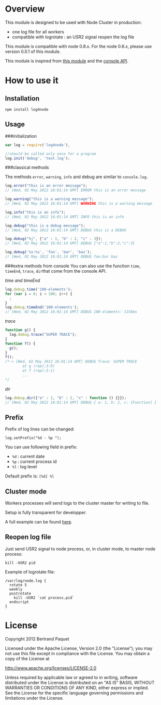 # Overview

This module is designed to be used with Node Cluster in production:
* one log file for all workers
* compatible with logrotate : an USR2 signal reopen the log file

This module is compatible with node 0.8.x. For the node 0.6.x, please use version 0.0.1 of this module.

This module is inspired from [this module](https://github.com/visionmedia/log.js) and the [console API](http://nodejs.org/api/stdio.html).

# How to use it

## Installation

    npm install log4node

## Usage

###initialization

```js
var log = require('log4node'),

//should be called only once for a program
log.init('debug', 'test.log');
```

###classical methods

The methods `error`, `warning`, `info` and debug are similar to `console.log`.

```js
log.error("this is an error message");
// [Wed, 02 May 2012 16:01:14 GMT] ERROR this is an error message

log.warning("this is a warning message");
// [Wed, 02 May 2012 16:01:14 GMT] WARNING this is a warning message

log.info("this is an info");
// [Wed, 02 May 2012 16:01:14 GMT] INFO this is an info

log.debug("this is a debug message");
// [Wed, 02 May 2012 16:01:14 GMT] DEBUG this is a DEBUG

log.debug("%j", {"a" : 1, "b" : 2, "c" : 3});
// [Wed, 02 May 2012 16:01:14 GMT] DEBUG {"a":1,"b":2,"c":3}

log.debug('%s:%s', 'foo', 'bar', 'baz');
// [Wed, 02 May 2012 16:01:14 GMT] DEBUG foo:bar baz
```

###extra methods from console
You can also use the function `time`, `timeEnd`, `trace`, `dir`that come from the console API.

*time and timeEnd*
```js
log.debug.time('100-elements');
for (var i = 0; i < 100; i++) {
  ;
}
log.debug.timeEnd('100-elements');
// [Wed, 02 May 2012 16:01:14 GMT] DEBUG 100-elements: 1156ms
```

*trace*
```js
function g() {
  log.debug.trace("SUPER TRACE");
}
function f() {
  g();
}
f();
/*-> [Wed, 02 May 2012 16:01:14 GMT] DEBUG Trace: SUPER TRACE
        at g (repl:3:9)
        at f (repl:5:1)
        ...
*/
```

*dir*
```js
log.debug.dir({"a" : 1, "b" : 2, "c" : function () {}});
// [Wed, 02 May 2012 16:01:14 GMT] DEBUG { a: 1, b: 2, c: [Function] }
```
## Prefix

Prefix of log lines can be changed:

    log.setPrefix("%d - %p ");

You can use following field in prefix:
* `%d` : current date
* `%p` : current process id
* `%l` : log level

Default prefix is: `[%d] %l `

## Cluster mode

Workers processes will send logs to the cluster master for writing to file.

Setup is fully transparent for developper.

A full example can be found [here](https://github.com/bpaquet/log4node/blob/master/test/cluster/test1.js).

## Reopen log file

Just send USR2 signal to node process, or, in cluster mode, to master node process:

    kill -USR2 pid

Example of logrotate file:

    /var/log/node.log {
      rotate 5
      weekly
      postrotate
        kill -USR2 `cat process.pid`
      endscript
    }

# License

Copyright 2012 Bertrand Paquet

Licensed under the Apache License, Version 2.0 (the "License");
you may not use this file except in compliance with the License.
You may obtain a copy of the License at

   http://www.apache.org/licenses/LICENSE-2.0

Unless required by applicable law or agreed to in writing, software
distributed under the License is distributed on an "AS IS" BASIS,
WITHOUT WARRANTIES OR CONDITIONS OF ANY KIND, either express or implied.
See the License for the specific language governing permissions and
limitations under the License.
